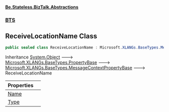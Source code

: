 #### [Be.Stateless.BizTalk.Abstractions](README.md 'README')
### [BTS](BTS.md 'BTS')

## ReceiveLocationName Class

```csharp
public sealed class ReceiveLocationName : Microsoft.XLANGs.BaseTypes.MessageContextPropertyBase
```

Inheritance [System.Object](https://docs.microsoft.com/en-us/dotnet/api/System.Object 'System.Object') &#129106; [Microsoft.XLANGs.BaseTypes.PropertyBase](https://docs.microsoft.com/en-us/dotnet/api/Microsoft.XLANGs.BaseTypes.PropertyBase 'Microsoft.XLANGs.BaseTypes.PropertyBase') &#129106; [Microsoft.XLANGs.BaseTypes.MessageContextPropertyBase](https://docs.microsoft.com/en-us/dotnet/api/Microsoft.XLANGs.BaseTypes.MessageContextPropertyBase 'Microsoft.XLANGs.BaseTypes.MessageContextPropertyBase') &#129106; ReceiveLocationName

| Properties | |
| :--- | :--- |
| [Name](ReceiveLocationName.Name.md 'BTS.ReceiveLocationName.Name') | |
| [Type](ReceiveLocationName.Type.md 'BTS.ReceiveLocationName.Type') | |
